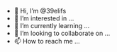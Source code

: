 - 👋 Hi, I’m @39elifs
- 👀 I’m interested in ...
- 🌱 I’m currently learning ...
- 💞️ I’m looking to collaborate on ...
- 📫 How to reach me ...

<!---
39elifs/39elifs is a ✨ special ✨ repository because its `README.md` (this file) appears on your GitHub profile.
You can click the Preview link to take a look at your changes.
--->
